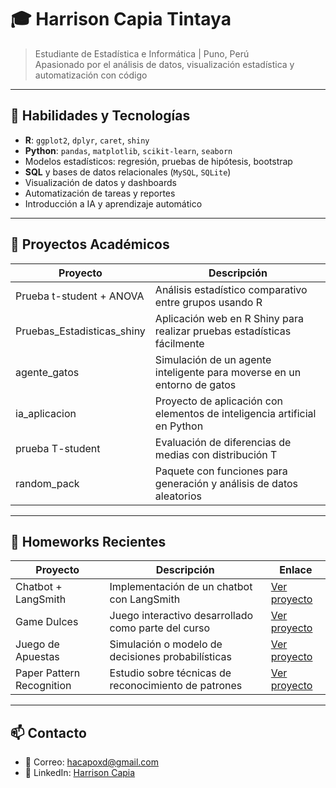 # 🎓 Harrison Capia Tintaya

> Estudiante de Estadística e Informática | Puno, Perú  
> Apasionado por el análisis de datos, visualización estadística y automatización con código

---

## 🧰 Habilidades y Tecnologías

- **R**: `ggplot2`, `dplyr`, `caret`, `shiny`
- **Python**: `pandas`, `matplotlib`, `scikit-learn`, `seaborn`
- Modelos estadísticos: regresión, pruebas de hipótesis, bootstrap
- **SQL** y bases de datos relacionales (`MySQL`, `SQLite`)
- Visualización de datos y dashboards
- Automatización de tareas y reportes
- Introducción a IA y aprendizaje automático

---

## 📌 Proyectos Académicos

| Proyecto                        | Descripción                                                                 |
|-------------------------------|----------------------------------------------------------------------------|
| Prueba t-student + ANOVA      | Análisis estadístico comparativo entre grupos usando R                     |
| Pruebas_Estadisticas_shiny    | Aplicación web en R Shiny para realizar pruebas estadísticas fácilmente   |
| agente_gatos                  | Simulación de un agente inteligente para moverse en un entorno de gatos    |
| ia_aplicacion                 | Proyecto de aplicación con elementos de inteligencia artificial en Python |
| prueba T-student              | Evaluación de diferencias de medias con distribución T                     |
| random_pack                   | Paquete con funciones para generación y análisis de datos aleatorios       |

---

## 📂 Homeworks Recientes

| Proyecto                      | Descripción                                                | Enlace |
|-----------------------------|------------------------------------------------------------|--------|
| Chatbot + LangSmith           | Implementación de un chatbot con LangSmith                  | [Ver proyecto](https://github.com/Hacapoxd/FINESI-Estadistica-Computacional/tree/main/homeworks/chatbot%2Blangsmith ) |
| Game Dulces                   | Juego interactivo desarrollado como parte del curso         | [Ver proyecto](https://github.com/Hacapoxd/FINESI-Estadistica-Computacional/tree/main/homeworks/game_dulces ) |
| Juego de Apuestas             | Simulación o modelo de decisiones probabilísticas           | [Ver proyecto](https://github.com/Hacapoxd/FINESI-Estadistica-Computacional/tree/main/homeworks/juego_de_apuestas ) |
| Paper Pattern Recognition     | Estudio sobre técnicas de reconocimiento de patrones        | [Ver proyecto](https://github.com/Hacapoxd/FINESI-Estadistica-Computacional/tree/main/homeworks/paper_pattern_recognition ) |

---

## 📫 Contacto

- 📧 Correo: [hacapoxd@gmail.com](mailto:hacapoxd@gmail.com)
- 💼 LinkedIn: [Harrison Capia](https://www.linkedin.com/in/harricapiat/ )


